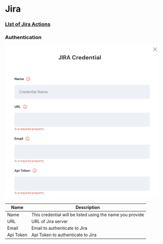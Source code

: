 # Jira

### [LIst of Jira Actions](https://docs.unskript.com/unskript-product-documentation/lists/action\_list#jira)

### Authentication

![Information needed to onboard Jira connector](<../../.gitbook/assets/Screen Shot 2022-06-15 at 8.07.41 PM.png>)

| Name      | Description                                               |
| --------- | --------------------------------------------------------- |
| Name      | This credential will be listed using the name you provide |
| URL       | URL of Jira server                                        |
| Email     | Email to authenticate to Jira                             |
| Api Token | Api Token to authenticate to Jira                         |
